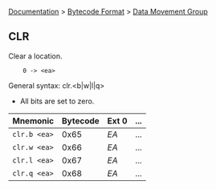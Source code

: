 [Documentation](../../README.md) > [Bytecode Format](../README.md) > [Data Movement Group](../InstructionsDataMovel.md)

## CLR

Clear a location.

        0 -> <ea>

General syntax:
        clr.<b|w|l|q> <ea>

* All bits are set to zero.

| Mnemonic | Bytecode | Ext 0 | ... |
| - | - | - | - |
| `clr.b <ea>`| 0x65 | *EA* | ... |
| `clr.w <ea>`| 0x66 | *EA* | ... |
| `clr.l <ea>`| 0x67 | *EA* | ... |
| `clr.q <ea>`| 0x68 | *EA* | ... |
